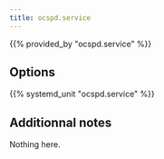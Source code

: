 ```yaml
---
title: ocspd.service
---
```


{{% provided_by "ocspd.service" %}}

## Options

{{% systemd_unit "ocspd.service" %}}

## Additionnal notes

Nothing here.